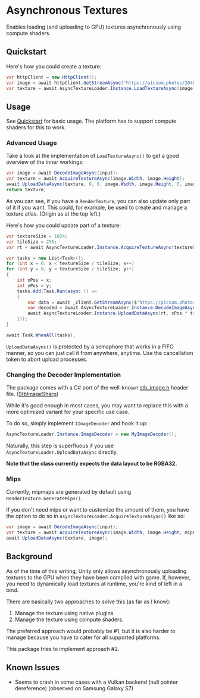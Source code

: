 # Asynchronous Textures

Enables loading (and uploading to GPU) textures asynchronously using compute shaders.

## Quickstart

Here's how you could create a texture:

```c#
var httpClient = new HttpClient();
var image = await httpClient.GetStreamAsync("https://picsum.photos/2048");
var texture = await AsyncTextureLoader.Instance.LoadTextureAsync(image);
```

## Usage

See [Quickstart](#quickstart) for basic usage. The platform has to support compute shaders for this to work.

### Advanced Usage

Take a look at the implementation of `LoadTextureAsync()` to get a good overview of the inner workings:

```c#
var image = await DecodeImageAsync(input);
var texture = await AcquireTextureAsync(image.Width, image.Height);
await UploadDataAsync(texture, 0, 0, image.Width, image.Height, 0, image.Data);
return texture;
```

As you can see, if you have a `RenderTexture`, you can also update only part of it if you want. This could, for example,
be used to create and manage a texture atlas. (Origin as at the top left.)

Here's how you could update part of a texture:

```c#
var textureSize = 1024;
var tileSize = 256;
var rt = await AsyncTextureLoader.Instance.AcquireTextureAsync(textureSize, textureSize);

var tasks = new List<Task>();
for (int x = 0; x < textureSize / tileSize; x++)
for (int y = 0; y < textureSize / tileSize; y++)
{
    int xPos = x;
    int yPos = y;
    tasks.Add(Task.Run(async () =>
    {
        var data = await _client.GetStreamAsync($"https://picsum.photos/{tileSize}");
        var decoded = await AsyncTextureLoader.Instance.DecodeImageAsync(data);
        await AsyncTextureLoader.Instance.UploadDataAsync(rt, xPos * tileSize, yPos * tileSize, tileSize, tileSize, 0, decoded.Data);
    }));
}

await Task.WhenAll(tasks);
```

`UploadDataAsync()` is protected by a semaphore that works in a FIFO manner, so you can just call it from anywhere,
anytime. Use the cancellation token to abort upload processes.

### Changing the Decoder Implementation

The package comes with a C# port of the well-known [stb_image.h](https://github.com/nothings/stb) header
file. ([StbImageSharp](https://github.com/StbSharp/StbImageSharp))

While it's good enough in most cases, you may want to replace this with a more optimized variant for your specific use
case.

To do so, simply implement `IImageDecoder` and hook it up:

```c#
AsyncTextureLoader.Instance.ImageDecoder = new MyImageDecoder();
```

Naturally, this step is superfluous if you use `AsyncTextureLoader.UploadDataAsync` directly.

**Note that the class currently expects the data layout to be RGBA32.**

### Mips

Currently, mipmaps are generated by default using `RenderTexture.GenerateMips()`.

If you don't need mips or want to customize the amount of them, you have the option to do so
in `AsyncTextureLoader.AcquireTextureAsync()` like so:

```c#
var image = await DecodeImageAsync(input);
var texture = await AcquireTextureAsync(image.Width, image.Height, mipCount: 0);
await UploadDataAsync(texture, image);
```

## Background

As of the time of this writing, Unity only allows asynchronously uploading textures to the GPU when they have been
compiled with game. If, however, you need to dynamically load textures at runtime, you're kind of left in a bind.

There are basically two approaches to solve this (as far as I know):

1. Manage the texture using native plugins.
2. Manage the texture using compute shaders.

The preferred approach would probably be #1, but it is also harder to manage because you have to cater for all supported
platforms.

This package tries to implement approach #2.

## Known Issues

- Seems to crash in some cases with a Vulkan backend (null pointer dereference) (observed on Samsung Galaxy S7)